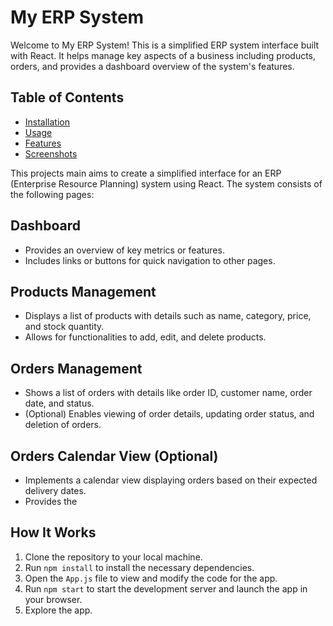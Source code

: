 # My ERP System

Welcome to My ERP System! This is a simplified ERP system interface built with React. It helps manage key aspects of a business including products, orders, and provides a dashboard overview of the system's features.

## Table of Contents

- [Installation](#installation)
- [Usage](#usage)
- [Features](#features)
- [Screenshots](#screenshots)


This projects main aims to create a simplified interface for an ERP (Enterprise Resource Planning) system using React. The system consists of the following pages:

## Dashboard
- Provides an overview of key metrics or features.
- Includes links or buttons for quick navigation to other pages.

## Products Management
- Displays a list of products with details such as name, category, price, and stock quantity.
- Allows for functionalities to add, edit, and delete products.

## Orders Management
- Shows a list of orders with details like order ID, customer name, order date, and status.
- (Optional) Enables viewing of order details, updating order status, and deletion of orders.

## Orders Calendar View (Optional)
- Implements a calendar view displaying orders based on their expected delivery dates.
- Provides the


## How It Works

1. Clone the repository to your local machine.
2. Run `npm install` to install the necessary dependencies.
3. Open the `App.js` file to view and modify the code for the app.
4. Run `npm start` to start the development server and launch the app in your browser.
5. Explore the app.